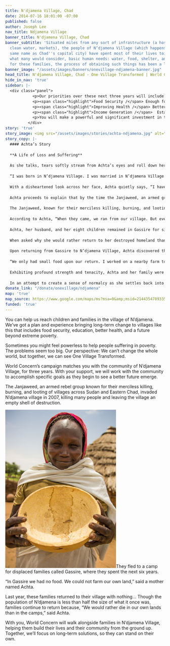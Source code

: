 ```yaml
---
title: N'djamena Village, Chad
date: 2014-07-16 18:01:00 -07:00
published: false
author: Joseph Lee
nav_title: Ndjamena Village
banner_title: N'djamena Village, Chad
banner_subtitle: 'Situated miles from any sort of infrastructure (a hospital, school,
  clean water, markets), the people of N’djamena Village (which happens to bear the
  same name as Chad''s capital city) have spent most of their lives toiling to meet,
  what many would consider, basic human needs: water, food, shelter, and health. Unfortunately,
  for these families, the process of obtaining such things has been a life-long struggle.'
banner_image: "/assets/images/banners/onevillage-ndjamena-banner.jpg"
head_title: N'djamena Village, Chad - One Village Transformed | World Concern
hide_in_nav: 'true'
sidebar: |-
  <div class="panel">
            <p>Our priorities over these next three years will include:</p>
            <p><span class="highlight">Food Security /</span> Enough food through improved farming techniques</p>
            <p><span class="highlight">Improving Health /</span> Better health from clean water, hygiene and medical care</p>
            <p><span class="highlight">Income Generation /</span>  Establishing a local economy through small business development</p>
            <p>You will make a powerful and significant investment in the lives of struggling families. We need <a href="http://worldconcern.org/ndjamena" title="Donate Today">your support</a> to reach the families of N’djamena Village with life-saving assistance.</p>
          </div>
story: 'true'
story_image: <img src="/assets/images/stories/achta-ndjamena.jpg" alt="Achta" />
story_copy: |-
  #### Achta’s Story

  **A Life of Loss and Suffering**

  As she talks, tears softly stream from Achta’s eyes and roll down her previously upturned cheeks.

  “I was born in N’djamena Village. I was married in N’djamena Village. Four of my children died in N’djamena Village. Then the Janjaweed came and we lost everything we owned.”

  With a disheartened look across her face, Achta quietly says, “I have never known the reason why my children died. The hospital is a two-day journey by donkey. By the time we got to the hospital, they were already too sick. Maybe they died because of the dirty water...”

  Achta proceeds to explain that by the time the Janjaweed, an armed group of rebels, came to her village, she was still healing from the death of her four children, and “It was too hard as a mother to see your children dying.”

  The Janjaweed, known for their merciless killing, burning, and looting of villages across Sudan and Eastern Chad, invaded N’djamena Village in 2007, killing 20 people and leaving the village an empty shell of destruction.

  According to Achta, “When they came, we ran from our village. But every village that we went to turned us away. We eventually ended up in Gassire camp.”

  Achta, her husband, and her eight children remained in Gassire for six long years, returning to N’djamena Village only months ago.

  When asked why she would rather return to her destroyed homeland than live in a place of safety with clean water access, Achta promptly responded, “We would rather die in our own lands than in the camps.”

  Upon returning from Gassire to N’djamena Village, Achta discovered that everything she had ever owned or worked for had been demolished or stolen – homes, livestock, goods, tools.

  “We only had small food upon our return. I worked on a nearby farm to get some small amounts of millet to feed my family.”

  Exhibiting profound strength and tenacity, Achta and her family were slowly able to rebuild their home. They are now farming their own land and, along with other returnees, praying for a bountiful harvest season.

  In an attempt to create a sense of normalcy as she settles back into life in the village, Achta dreams of furthering her five children’s education.
donate_link: "/donate/onevillage/ndjamena"
map: 'true'
map_source: https://www.google.com/maps/ms?msa=0&amp;msid=214435478933522861402.0004e9e5a9c352e0b72eb&amp;hl=en&amp;ie=UTF8&amp;t=p&amp;source=embed&amp;ll=12.317194,21.934204&amp;spn=0.134168,0.494041&amp;z=12&amp;iwloc=0004e9e5a9c7ab4bde5b9&amp;output=embed
funded: 'true'
---
```


<p class="large">You can help us reach children and families in the village of N’djamena. We’ve got a plan and experience bringing long-term change to villages like this that includes food security, education, better health, and a future beyond extreme poverty.

Sometimes you might feel powerless to help people suffering in poverty. The problems seem too big. Our perspective: We can’t change the whole world, but together, we can see One Village Transformed.

World Concern’s campaign matches you with the community of N’djamena Village, for three years. With your support, we will work with the community to accomplish specific goals as they begin to see a better future emerge.

The Janjaweed, an armed rebel group known for their merciless killing, burning, and looting of villages across Sudan and Eastern Chad, invaded N’djamena village in 2007, killing many people and leaving the village an empty shell of destruction.

<img src="/assets/images/stories/achta-ndjamena-alt.jpg" class="left" alt="Actha"/>They fled to a camp for displaced families called Gassire, where they spent the next six years.

“In Gassire we had no food. We could not farm our own land,” said a mother named Achta.

Last year, these families returned to their village with nothing… Though the population of N’djamena is less than half the size of what it once was, families continue to return because, “We would rather die in our own lands than in the camps,” said Achta.

With you, World Concern will walk alongside families in N’djamena Village, helping them build their lives and their community from the ground up. Together, we’ll focus on long-term solutions, so they can stand on their own.
